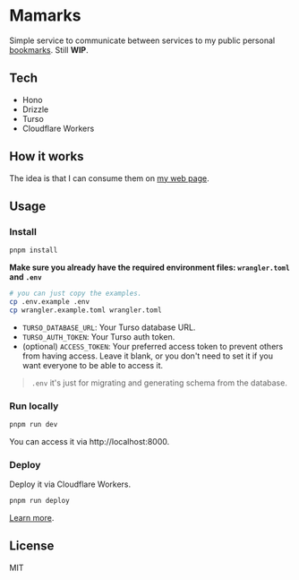 # Mamarks

Simple service to communicate between services to my public personal [bookmarks](https://www.kalwabed.com/bookmarks). Still **WIP**.

## Tech
- Hono
- Drizzle
- Turso
- Cloudflare Workers

## How it works

The idea is that I can consume them on [my web page](https://www.kalwabed.com/bookmarks).

## Usage
### Install
```sh
pnpm install
```

**Make sure you already have the required environment files: `wrangler.toml` and `.env`**
```sh
# you can just copy the examples.
cp .env.example .env
cp wrangler.example.toml wrangler.toml
```

- `TURSO_DATABASE_URL`: Your Turso database URL.
- `TURSO_AUTH_TOKEN`: Your Turso auth token.
- (optional) `ACCESS_TOKEN`: Your preferred access token to prevent others from having access. Leave it blank, or you don't need to set it if you want everyone to be able to access it.

> `.env` it's just for migrating and generating schema from the database.

### Run locally
```sh
pnpm run dev
```
You can access it via http://localhost:8000.

### Deploy
Deploy it via Cloudflare Workers.

```sh
pnpm run deploy
```

[Learn more](https://developers.cloudflare.com/workers/wrangler/commands/#deploy).

## License
MIT
